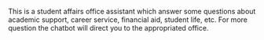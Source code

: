 This is a student affairs office assistant which answer some questions about academic support, career service, financial aid, student life, etc. For more question the chatbot will direct you to the appropriated office.